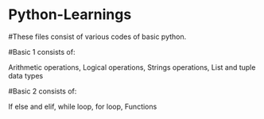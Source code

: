 # Python-Learnings

#These files consist of various codes of basic python. 

#Basic 1 consists of:

  Arithmetic operations, Logical operations, Strings operations, List and tuple data types
  
#Basic 2 consists of:

  If else and elif, while loop, for loop, Functions 
